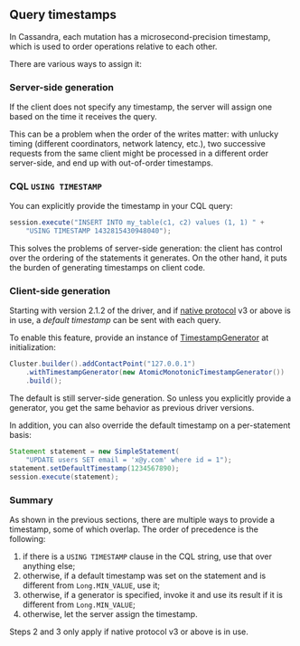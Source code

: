 ## Query timestamps

In Cassandra, each mutation has a microsecond-precision timestamp, which
is used to order operations relative to each other.

There are various ways to assign it:

### Server-side generation

If the client does not specify any timestamp, the server will assign one
based on the time it receives the query.

This can be a problem when the order of the writes matter: with unlucky
timing (different coordinators, network latency, etc.), two successive
requests from the same client might be processed in a different order
server-side, and end up with out-of-order timestamps.

### CQL `USING TIMESTAMP`

You can explicitly provide the timestamp in your CQL query:

```java
session.execute("INSERT INTO my_table(c1, c2) values (1, 1) " +
    "USING TIMESTAMP 1432815430948040");
```

This solves the problems of server-side generation: the client has
control over the ordering of the statements it generates. On the other
hand, it puts the burden of generating timestamps on client code.

### Client-side generation

Starting with version 2.1.2 of the driver, and if [native
protocol](../native_protocol/) v3 or above is in use, a *default
timestamp* can be sent with each query.

To enable this feature, provide an instance of [TimestampGenerator][tsg]
at initialization:

```java
Cluster.builder().addContactPoint("127.0.0.1")
    .withTimestampGenerator(new AtomicMonotonicTimestampGenerator())
    .build();
```

The default is still server-side generation. So unless you explicitly
provide a generator, you get the same behavior as previous driver
versions.

In addition, you can also override the default timestamp on a
per-statement basis:

```java
Statement statement = new SimpleStatement(
    "UPDATE users SET email = 'x@y.com' where id = 1");
statement.setDefaultTimestamp(1234567890);
session.execute(statement);
```

[tsg]: http://docs.datastax.com/en/drivers/java/2.2/com/datastax/driver/core/TimestampGenerator.html

### Summary

As shown in the previous sections, there are multiple ways to provide a
timestamp, some of which overlap. The order of precedence is the
following:

1. if there is a `USING TIMESTAMP` clause in the CQL string, use that
   over anything else;
2. otherwise, if a default timestamp was set on the statement and is
   different from `Long.MIN_VALUE`, use it;
3. otherwise, if a generator is specified, invoke it and use its result
   if it is different from `Long.MIN_VALUE`;
4. otherwise, let the server assign the timestamp.

Steps 2 and 3 only apply if native protocol v3 or above is in use.

